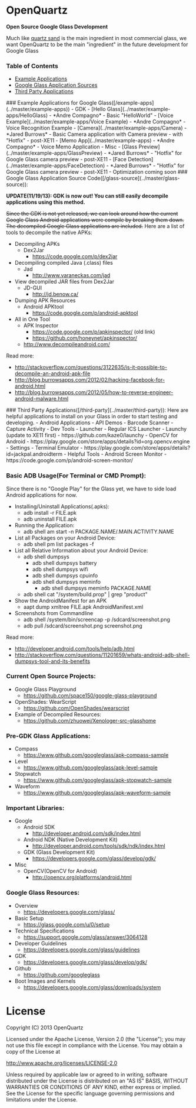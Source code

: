 OpenQuartz
=========

**Open Source Google Glass Development**

Much like [quartz sand](http://en.wikipedia.org/wiki/Quartz_sand) is the main ingredient in most commercial glass, we want OpenQuartz to be the main "ingredient" in the future development for Google Glass

### Table of Contents  
 - [Example Applications](#example-apps)  
 - [Google Glass Application Sources](#glass-source)  
 - [Third Party Applications](#third-party)  

<a name="example-apps"/>
### Example Applications for Google Glass([/example-apps](../master/example-apps))
 - GDK
   - [Hello Glass](../master/example-apps/HelloGlass) - *Andre Compagno*
     - Basic "HelloWorld"
   - [Voice Example](../master/example-apps/Voice Example) - *Andre Compagno*
     - Voice Recognition Example
   - [Camera](../master/example-apps/Camera) - *Jared Burrows*
     - Basic Camera application with Camera preview - with "Hotfix" - post-XE11
   - [Memo App](../master/example-apps) - *Andre Compagno*
     - Voice Memo Application
 - Misc
   - [Glass Preview](../master/example-apps/GlassPreview) - *Jared Burrows*
     - "Hotfix" for Google Glass camera preview - post-XE11
   - [Face Detection](../master/example-apps/FaceDetection) - *Jared Burrows*
     - "Hotfix" for Google Glass camera preview - post-XE11
     - Optimization coming soon


<a name="glass-source"/>
### Google Glass Application Source Code([/glass-source](../master/glass-source)):

**UPDATE(11/19/13): GDK is now out! You can still easily decompile applications using this method.**

~~Since the GDK is not yet released, we can look around how the current Google Glass Android applications were compile by breaking them down. The decompiled Google Glass applications are included.~~ Here are a list of tools to decompile the native APKs:
 - Decompiling APKs 
   - Dex2Jar
     - https://code.google.com/p/dex2jar
 - Decompiling compiled Java (.class) files
   - Jad 
     - http://www.varaneckas.com/jad
 - View decompiled JAR files from Dex2Jar
   - JD-GUI
     - http://jd.benow.ca/
 - Dumping APK Resources
   - Android APKtool
     - https://code.google.com/p/android-apktool
 - All in One Tool
   - APK Inspector
     - https://code.google.com/p/apkinspector/ (old link)
     - https://github.com/honeynet/apkinspector/
   - http://www.decompileandroid.com/

Read more: 
 - http://stackoverflow.com/questions/3122635/is-it-possible-to-decompile-an-android-apk-file
 - http://blog.burrowsapps.com/2012/02/hacking-facebook-for-android.html
 - http://blog.burrowsapps.com/2012/05/how-to-reverse-engineer-android-malware.html

<a name="third-party"/>
### Third Party Applications([/third-party](../master/third-party)):
Here are helpful applications to install on your Glass in order to start testing and developing.
- Android Applications
 - API Demos
 - Barcode Scanner
 - Capture Activity
 - Dev Tools
 - Launcher
   - Regular ICS Launcher
 - Launchy (update to XE11 first) 
   - https://github.com/kaze0/launchy
 - OpenCV for Android
   - https://play.google.com/store/apps/details?id=org.opencv.engine
 - Settings
 - Terminal Emulator
   - https://play.google.com/store/apps/details?id=jackpal.androidterm 
- Helpful Tools
 - Android Screen Monitor
   - https://code.google.com/p/android-screen-monitor/

### Basic ADB Usage(For Terminal or CMD Prompt):
Since there is no "Google Play" for the Glass yet, we have to side load Android applications for now. 
 - Installing/Uninstall Applications(.apks):
   - adb install -r FILE.apk
   - adb uninstall FILE.apk
 - Running the Application:
   - adb shell am start -n PACKAGE.NAME/.MAIN.ACTIVITY.NAME
 - List all Packages on your Android Device:
   - adb shell pm list packages -f 
 - List all Relative Information about your Android Device:
   - adb shell dumpsys
     - adb shell dumpsys battery
     - adb shell dumpsys wifi
     - adb shell dumpsys cpuinfo
     - adb shell dumpsys meminfo
       - adb shell dumpsys meminfo PACKAGE.NAME
   - adb shell cat "/system/build.prop" | grep "product"
 - Show the AndroidManifest for an APK
   - aapt dump xmltree FILE.apk AndroidManifest.xml
 - Screenshots from Commandline
   - adb shell /system/bin/screencap -p /sdcard/screenshot.png
   - adb pull /sdcard/screenshot.png screenshot.png

Read more: 
 - http://developer.android.com/tools/help/adb.html
 - http://stackoverflow.com/questions/11201659/whats-android-adb-shell-dumpsys-tool-and-its-benefits

### Current Open Source Projects:
 - Google Glass Playground
   - https://github.com/space150/google-glass-playground
 - OpenShades: WearScript
   - https://github.com/OpenShades/wearscript
 - Example of Decompiled Resources:
   - https://github.com/zhuowei/Xenologer-src-glasshome

### Pre-GDK Glass Applications:
 - Compass
   - https://www.github.com/googleglass/apk-compass-sample
 - Level
   - https://www.github.com/googleglass/apk-level-sample
 - Stopwatch
   - https://www.github.com/googleglass/apk-stopwatch-sample
 - Waveform
   - https://www.github.com/googleglass/apk-waveform-sample

### Important Libraries:
 - Google
   - Android SDK
     - http://developer.android.com/sdk/index.html
   - Android NDK (Native Development Kit)
     - http://developer.android.com/tools/sdk/ndk/index.html
   - GDK (Glass Development Kit)
     - https://developers.google.com/glass/develop/gdk/
 - Misc
   - OpenCV(OpenCV for Android)
     - http://opencv.org/platforms/android.html

### Google Glass Resources:
 - Overview
   - https://developers.google.com/glass/
 - Basic Setup
   - https://glass.google.com/u/0/setup
 - Technical Specifications
   - https://support.google.com/glass/answer/3064128
 - Developer Guidelines
   - https://developers.google.com/glass/guidelines
 - GDK
   - https://developers.google.com/glass/develop/gdk/
 - Github
   - https://github.com/googleglass
 - Boot Images and Kernels
   - https://developers.google.com/glass/downloads/system


License
========

Copyright (C) 2013 OpenQuartz

Licensed under the Apache License, Version 2.0 (the "License"); you may not use this file except in compliance with the License. You may obtain a copy of the License at
 
  http://www.apache.org/licenses/LICENSE-2.0

Unless required by applicable law or agreed to in writing, software distributed under the License is distributed on an "AS IS" BASIS, WITHOUT WARRANTIES OR CONDITIONS OF ANY KIND, either express or implied. See the License for the specific language governing permissions and limitations under the License.
